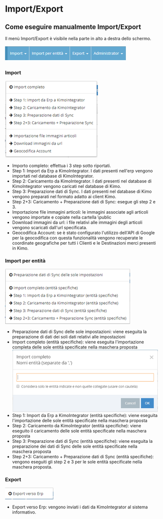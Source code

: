 # Import/Export

## Come eseguire manualmente Import/Export

Il menù Import/Export è visibile nella parte in alto a destra dello schermo.

![](../.gitbook/assets/menu-import-export.PNG)

### Import

![](<../.gitbook/assets/image (4).png>)

* Importo completo: effettua i 3 step sotto riportati.&#x20;
* Step 1: Import da Erp a KimoIntegrator. I dati presenti nell'erp vengono importati nel database di KimoIntegrator.
* Step 2: Caricamento da KimoIntegrator. I dati presenti nel database di KimoIntegrator vengono caricati nel database di Kimo.
* Step 3: Preparazione dati di Sync. I dati presenti nel database di Kimo vengono preparati nel formato adatto ai client Kimo.
* Step 2+3: Caricamento +  Preparazione dati di Sync: esegue gli step 2 e 3.
* Importazione file immagini articoli: le immagini associate agli articoli vengono importate e copiate nella cartella \public
* Download immagini da url: i file relativi alle immagini degli articoli vengono scaricati dall'url specificata.
* Geocodifica Account: se è stato configurato l'utilizzo dell'API di Google per la geocodifica con questa funzionalità vengono recuperate le coordinate geografiche per tutti i Clienti e le Destinazioni merci presenti in Kimo.

### Import per entità

![](../.gitbook/assets/import-per-entita.PNG)

* Preparazione dati di Sync delle sole impostazioni: viene eseguita la preparazione di dati dei soli dati relativi alle impostazioni
* Import completo (entità specifiche): viene eseguita l'importazione completa delle sole entità specificate nella maschera proposta\
  &#x20;![](../.gitbook/assets/import-da-entita-specifica.PNG)&#x20;
* Step 1: Import da Erp a KimoIntegrator (entità specifiche): viene eseguita l'importazione delle sole entità specificate nella maschera proposta
* Step 2: Caricamento da KimoIntegrator (entità specifiche): viene eseguito il caricamento delle sole entità specificate nella maschera proposta
* Step 3: Preparazione dati di Sync (entità specifiche): viene eseguita la preparazione dei dati di Sync delle sole entità specificate nella maschera proposta
* Step 2+3: Caricamento +  Preparazione dati di Sync (entità specifiche): vengono eseguiti gli step 2 e 3 per le sole entità specificate nella maschera proposta.

### Export

![](<../.gitbook/assets/image (29).png>)



* Export verso Erp: vengono inviati i dati da KimoIntegrator al sistema informativo.



###
